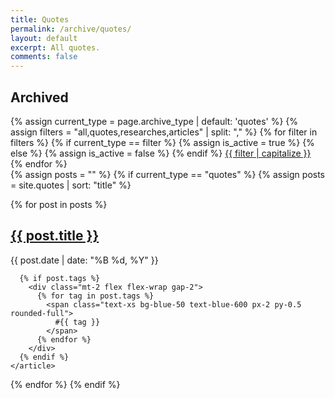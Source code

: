 ```yaml
---
title: Quotes
permalink: /archive/quotes/
layout: default
excerpt: All quotes.
comments: false
---
```


<section class="header pt-20">
  <h1 class="header-title text-center" aria-label="Archived">Archived</h1>
</section>

<!-- FILTER NAV -->
<nav class="mb-6 flex gap-4 text-sm font-medium mx-auto">
  {% assign current_type = page.archive_type | default: 'quotes' %}
  {% assign filters = "all,quotes,researches,articles" | split: "," %}
  {% for filter in filters %}
    {% if current_type == filter %}
      {% assign is_active = true %}
    {% else %}
      {% assign is_active = false %}
    {% endif %}
    <a href="/archive/{% unless filter == 'all' %}{{ filter }}{% endunless %}/"
       class="px-3 py-1 rounded-full border 
              {% if is_active %}bg-blue-600 text-white border-blue-600 hover:bg-blue-700{% else %}text-gray-600 border-gray-300 hover:bg-gray-100{% endif %}">
      {{ filter | capitalize }}
    </a>
  {% endfor %}
</nav>

<!-- POSTS LIST -->
<div class="space-y-4">
  {% assign posts = "" %}
  {% if current_type == "quotes" %}
    {% assign posts = site.quotes | sort: "title" %}

  {% for post in posts %}
    <article class="p-4 border bg-white rounded-lg shadow-sm hover:shadow-md transition-shadow">
      <h2 class="text-lg font-semibold text-gray-900 mb-1">
        <a href="{{ post.url }}" class="hover:underline">{{ post.title }}</a>
      </h2>
      <p class="text-sm text-gray-500">{{ post.date | date: "%B %d, %Y" }}</p>
      
      {% if post.tags %}
        <div class="mt-2 flex flex-wrap gap-2">
          {% for tag in post.tags %}
            <span class="text-xs bg-blue-50 text-blue-600 px-2 py-0.5 rounded-full">
              #{{ tag }}
            </span>
          {% endfor %}
        </div>
      {% endif %}
    </article>
  {% endfor %}
{% endif %}
</div>